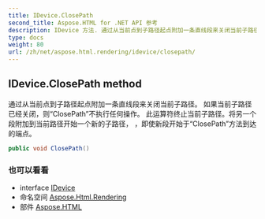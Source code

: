 ```yaml
---
title: IDevice.ClosePath
second_title: Aspose.HTML for .NET API 参考
description: IDevice 方法. 通过从当前点到子路径起点附加一条直线段来关闭当前子路径 如果当前子路径已经关闭则ClosePath不执行任何操作 此运算符终止当前子路径将另一个段附加到当前路径开始一个新的子路径 即使新段开始于ClosePath方法到达的端点
type: docs
weight: 80
url: /zh/net/aspose.html.rendering/idevice/closepath/
---
```

## IDevice.ClosePath method

通过从当前点到子路径起点附加一条直线段来关闭当前子路径。 如果当前子路径已经关闭，则“ClosePath”不执行任何操作。 此运算符终止当前子路径。将另一个段附加到当前路径开始一个新的子路径， ，即使新段开始于“ClosePath”方法到达的端点。

```csharp
public void ClosePath()
```

### 也可以看看

* interface [IDevice](../)
* 命名空间 [Aspose.Html.Rendering](../../idevice/)
* 部件 [Aspose.HTML](../../../)


